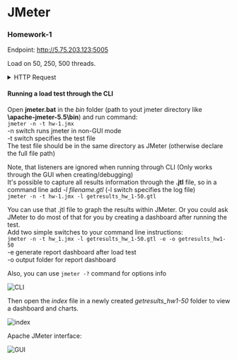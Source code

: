 # JMeter

### Homework-1

Endpoint: http://5.75.203.123:5005

Load on 50, 250, 500 threads.

<details>  
<summary>HTTP Request</summary> 

1) http://5.75.203.123:5005/get_method  
request: GET  
name: string  
age: int  

2) http://5.75.203.123:5005/user_info_2  
request: POST  
name: string  
age: int  
salary: int  

3) http://5.75.203.123:5005/user_info_3  
request: POST  
name: string  
age: int  
salary: int  

4) http://5.75.203.123:5005/object_info_1  
request: GET  
name: string  
age: int  
weight: int  

5) http://5.75.203.123:5005/object_info_2  
request: GET  
name: string  
age: int  
salary: int  

6) http://5.75.203.123:5005/object_info_3  
request: GET  
name: string  
age: int  
salary: int  

7) http://5.75.203.123:5005/object_info_4  
request: GET  
name: string  
age: int  
salary: int  

</details> 

#### Running a load test through the CLI

Open **jmeter.bat** in the *bin* folder (path to yout jmeter directory like **\apache-jmeter-5.5\bin**) and run command:  
```jmeter -n -t hw-1.jmx```  
-n switch runs jmeter in non-GUI mode  
-t switch specifies the test file  
The test file should be in the same directory as JMeter (otherwise declare the full file path)  

Note, that listeners are ignored when running through CLI (Only works through the GUI when creating/debugging)  
It's possible to capture all results information through the **.jtl** file, so in a command line add *-l filename.gtl* (-l switch specifies the log file)  
```jmeter -n -t hw-1.jmx -l getresults_hw_1-50.gtl```  

You can use that .jtl file to graph the results within JMeter. Or you could ask JMeter to do most of that for you by creating a dashboard after running the test.  
Add two simple switches to your command line instructions:  
```jmeter -n -t hw_1.jmx -l getresults_hw_1-50.gtl -e -o getresults_hw1-50```  
-e generate report dashboard after load test  
-o output folder for report dashboard  

Also, you can use ```jmeter -?``` command for options info   

![CLI](/hw_1/screenshots/CLI_runs.jpg "CLI")

Then open the *index* file in a newly created *getresults_hw1-50* folder to view a dashboard and charts.  

![index](/hw_1/screenshots/dashboard.jpg "dashboard")  

Apache JMeter interface:  

![GUI](/hw_1/screenshots/GUI_tg.jpg "GUI")
